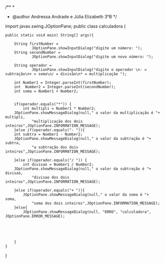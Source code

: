 /**
 *
 * @author Andressa Andrade e Júlia Elizabeth 3°B
 */

import javax.swing.JOptionPane;
public class calculadora {
    
    public static void main( String[] args){
        
        String firstNumber = 
                JOptionPane.showInputDialog("digite um número: ");
        String secondNumber =
                JOptionPane.showInputDialog("digite um novo número: ");
        
        String operador =
                JOptionPane.showInputDialog("digite o operador \n- = subtração\n+ = soma\n/ = divisão\n* = multiplicação ");
       
        int Number1 = Integer.parseInt(firstNumber);
        int  Number2 = Integer.parseInt(secondNumber);
        int soma = Number1 + Number2;
        
       
        if(operador.equals("*")) { 
            int multipli = Number1 * Number2;
        JOptionPane.showMessageDialog(null," o valor da multiplicação é "+ multipli,
                "multiplicação dos dois inteiros",JOptionPane.INFORMATION_MESSAGE);
        }else if(operador.equals("- ")){
        int subtra = Number1 - Number2;
        JOptionPane.showMessageDialog(null," o valor da subtração é "+ subtra,
                "a subtração dos dois inteiros",JOptionPane.INFORMATION_MESSAGE);
        
        }else if(operador.equals("/ ")) { 
            int divisao = Number1 / Number2;
        JOptionPane.showMessageDialog(null," o valor da subtração é "+ divisao,
                "divisao dos dois inteiros",JOptionPane.INFORMATION_MESSAGE);
        
        }else if(operador.equals("+ ")){
            JOptionPane.showMessageDialog(null," o valor da soma é "+ soma,
                "soma dos dois inteiros",JOptionPane.INFORMATION_MESSAGE);
        }else{
            JOptionPane.showMessageDialog(null, "ERRO", "calculadora", JOptionPane.ERROR_MESSAGE);
            
            
              
     
            
        }
    }
}
